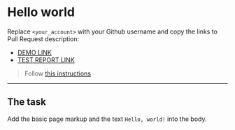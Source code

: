 # Hello world
Replace `<your_account>` with your Github username and copy the links to Pull Request description:
- [DEMO LINK](https://Kylagino.github.io/layout_hello-world/)
- [TEST REPORT LINK](https://Kylagino.github.io/layout_hello-world/report/html_report/)

> Follow [this instructions](https://mate-academy.github.io/layout_task-guideline/#how-to-solve-the-layout-tasks-on-github)
___

## The task 
Add the basic page markup and the text `Hello, world!` into the body.
